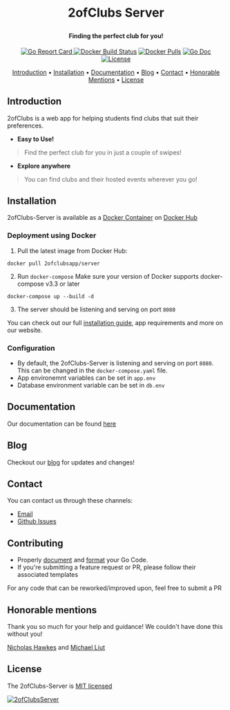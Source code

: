 <h1 align="center">
  <p align="center">2ofClubs Server</p>
  <h4 align="center">Finding the perfect club for you!</h4>
  <a href="https://2ofClubs.app><img src="https://avatars3.githubusercontent.com/u/64863952?s=400&u=293c427becbc89d1388ece6182462f14ad81d3a5&v=4" alt="2ofClubs"></a>
</h1>
<p align="center">
  <a href="https://goreportcard.com/report/github.com/2ofClubsApp/2ofclubs-server"><img src="https://goreportcard.com/badge/github.com/2ofClubsApp/2ofclubs-server" alt="Go Report Card"/> </a>
  <a href="https://hub.docker.com/r/2ofclubsapp/server"><img src="https://img.shields.io/docker/cloud/build/2ofclubsapp/server" alt="Docker Build Status"></a>
  <a href="https://hub.docker.com/r/2ofclubsapp/server"><img src="https://img.shields.io/docker/pulls/2ofclubsapp/server" alt="Docker Pulls"></a>
  <a href="https://godoc.org/github.com/2ofClubsApp/2ofClubs-Server"><img src="https://pkg.go.dev/badge/github.com/2ofClubsApp/2ofclubs-server?status.svg" alt="Go Doc"/></a>
  <a href="#License" alt="License"><img src="https://img.shields.io/badge/license-MIT-blue.svg" alt="License"/></a>
</p>

<p align="center">
  <a href="#introduction">Introduction</a> •
  <a href="#installation">Installation</a> •
  <a href="#documentation">Documentation</a> •
  <a href="#blog">Blog</a> •
  <a href="#contact">Contact</a> •
  <a href="#honorable-mentions">Honorable Mentions</a> •
  <a href="#license">License</a>
</p>

## Introduction
2ofClubs is a web app for helping students find clubs that suit their preferences.

- **Easy to Use!**
> Find the perfect club for you in just a couple of swipes!

- **Explore anywhere**
> You can find clubs and their hosted events wherever you go!

## Installation
2ofClubs-Server is available as a [Docker Container](https://hub.docker.com/r/2ofclubsapp/server) on [Docker Hub](https://hub.docker.com)

### Deployment using Docker

1. Pull the latest image from Docker Hub:

```
docker pull 2ofclubsapp/server
```

2. Run `docker-compose` 
Make sure your version of Docker supports docker-compose v3.3 or later

```
docker-compose up --build -d
```

3. The server should be listening and serving on port `8080`

You can check out our full [installation guide](https://2ofclubs.app/docs/installation), app requirements and more on our website.

### Configuration
* By default, the 2ofClubs-Server is listening and serving on port `8080`. This can be changed in the `docker-compose.yaml` file.
* App environemnt variables can be set in `app.env`
* Database environment variable can be set in `db.env`

## Documentation
Our documentation can be found [here](https://2ofclubs.app/docs)

## Blog
Checkout our [blog](https://2ofclubs.app/blog) for updates and changes!

## Contact
You can contact us through these channels:
- [Email](mailto:hello@2ofclubs.app)
- [Github Issues](https://github.com/2ofClubsApp/2ofclubs-server/issues)

## Contributing
- Properly [document](https://blog.golang.org/godoc) and [format](https://golang.org/doc/effective_go.html#formatting) your Go Code.
- If you're submitting a feature request or PR, please follow their associated templates

For any code that can be reworked/improved upon, feel free to submit a PR

## Honorable mentions
Thank you so much for your help and guidance! We couldn't have done this without you!

[Nicholas Hawkes](https://github.com/hawkesnc) and [Michael Liut](https://github.com/MichaelLiut)

## License
The 2ofClubs-Server is [MIT licensed](./LICENSE)

<a href="https://2ofClubs.app"><img src="https://user-images.githubusercontent.com/41246112/83603397-5d4d6800-a542-11ea-9dcd-3916bc86474d.png" alt="2ofClubsServer"/>
